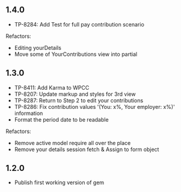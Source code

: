 ## 1.4.0

* TP-8284: Add Test for full pay contribution scenario

Refactors:
* Editing yourDetails
* Move some of YourContributions view into partial

## 1.3.0

* TP-8411: Add Karma to WPCC
* TP-8207: Update markup and styles for 3rd view
* TP-8287: Return to Step 2 to edit your contributions
* TP-8286: Fix contribution values '(You: x%, Your employer: x%)' information
* Format the period date to be readable

Refactors:
* Remove active model require all over the place
* Remove your details session fetch & Assign to form object

## 1.2.0

* Publish first working version of gem